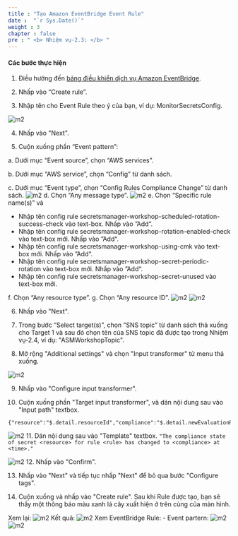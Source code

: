 ```yaml
---
title : "Tạo Amazon EventBridge Event Rule"
date :  "`r Sys.Date()`" 
weight : 3 
chapter : false
pre : " <b> Nhiệm vụ-2.3: </b> "
---
```

#### Các bước thực hiện
1. Điều hướng đến [bảng điều khiển dịch vụ Amazon EventBridge](https://console.aws.amazon.com/events).



2. Nhấp vào “Create rule”.


3. Nhập tên cho Event Rule theo ý của bạn, ví dụ: MonitorSecretsConfig.

![m2](/images/m2/2.3/s3.png)

4. Nhấp vào "Next".



5. Cuộn xuống phần “Event pattern”:



a. Dưới mục “Event source”, chọn “AWS services”.

b. Dưới mục “AWS service”, chọn “Config” từ danh sách.

c. Dưới mục “Event type”, chọn “Config Rules Compliance Change” từ danh sách.
![m2](/images/m2/2.3/s5c.png)
d. Chọn “Any message type”.
![m2](/images/m2/2.3/s5d.png)
e. Chọn “Specific rule name(s)” và

- Nhập tên config rule secretsmanager-workshop-scheduled-rotation-success-check vào text-box. Nhấp vào ”Add“.
- Nhập tên config rule secretsmanager-workshop-rotation-enabled-check vào text-box mới. Nhấp vào ”Add“.
- Nhập tên config rule secretsmanager-workshop-using-cmk vào text-box mới. Nhấp vào ”Add“.
- Nhập tên config rule secretsmanager-workshop-secret-periodic-rotation vào text-box mới. Nhấp vào ”Add“.
- Nhập tên config rule secretsmanager-workshop-secret-unused vào text-box mới.


f. Chọn “Any resource type”. 
g. Chọn “Any resource ID”.
![m2](/images/m2/2.3/5f1.png)
![m2](/images/m2/2.3/5f2.png)


6. Nhấp vào "Next".


7. Trong bước “Select target(s)”, chọn “SNS topic” từ danh sách thả xuống cho Target 1 và sau đó chọn tên của SNS topic đã được tạo trong Nhiệm vụ-2.4, ví dụ: "ASMWorkshopTopic".



8. Mở rộng "Additional settings" và chọn "Input transformer" từ menu thả xuống.

![m2](/images/m2/2.3/s8.png)


9. Nhấp vào "Configure input transformer".



10. Cuộn xuống phần "Target input transformer", và dán nội dung sau vào "Input path" textbox.
```
{"resource":"$.detail.resourceId","compliance":"$.detail.newEvaluationResult.complianceType","rule":"$.detail.configRuleName","time":"$.detail.newEvaluationResult.resultRecordedTime"}
```
![m2](/images/m2/2.3/s10.png)
11. Dán nội dung sau vào "Template" textbox.
```"The compliance state of secret <resource> for rule <rule> has changed to <compliance> at <time>."```

![m2](/images/m2/2.3/s11.png)
12. Nhấp vào "Confirm".



13. Nhấp vào "Next" và tiếp tục nhấp "Next" để bỏ qua bước "Configure tags".



14. Cuộn xuống và nhấp vào "Create rule". Sau khi Rule được tạo, bạn sẽ thấy một thông báo màu xanh lá cây xuất hiện ở trên cùng của màn hình.

Xem lại:
![m2](/images/m2/2.3/s14.png)
Kết quả:
![m2](/images/m2/2.3/s14b.png)
Xem EventBridge Rule: - Event partern:
![m2](/images/m2/2.3/s14c.png)
![m2](/images/m2/2.3/s14d.png)